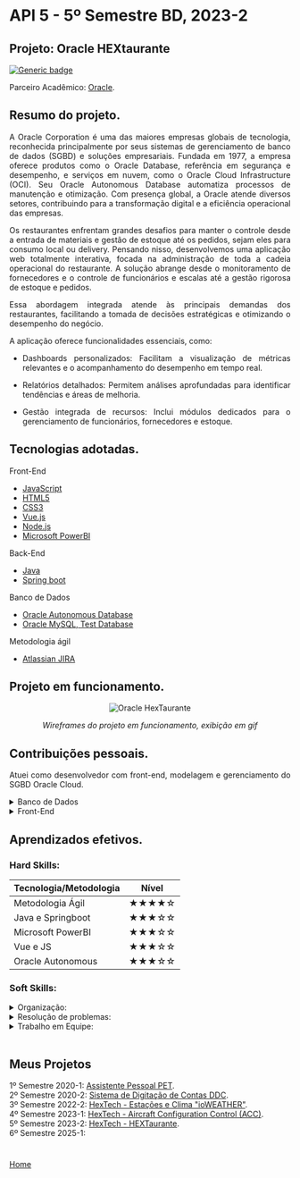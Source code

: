 # API 5 - 5º Semestre BD, 2023-2

## Projeto: Oracle HEXtaurante

[![Generic badge](https://img.shields.io/badge/GitHub-Repositório-blue.svg)](https://github.com/GroupHextech/HEXTECH-API5sem)

Parceiro Acadêmico: [Oracle](https://www.oracle.com/br/).

## Resumo do projeto.
<p align="justify">A Oracle Corporation é uma das maiores empresas globais de tecnologia, reconhecida principalmente por seus sistemas de gerenciamento de banco de dados (SGBD) e soluções empresariais. Fundada em 1977, a empresa oferece produtos como o Oracle Database, referência em segurança e desempenho, e serviços em nuvem, como o Oracle Cloud Infrastructure (OCI). Seu Oracle Autonomous Database automatiza processos de manutenção e otimização. Com presença global, a Oracle atende diversos setores, contribuindo para a transformação digital e a eficiência operacional das empresas.</p>

<p align="justify">Os restaurantes enfrentam grandes desafios para manter o controle desde a entrada de materiais e gestão de estoque até os pedidos, sejam eles para consumo local ou delivery. Pensando nisso, desenvolvemos uma aplicação web totalmente interativa, focada na administração de toda a cadeia operacional do restaurante. A solução abrange desde o monitoramento de fornecedores e o controle de funcionários e escalas até a gestão rigorosa de estoque e pedidos.</p>

<p align="justify">Essa abordagem integrada atende às principais demandas dos restaurantes, facilitando a tomada de decisões estratégicas e otimizando o desempenho do negócio.</p>

<p align="justify">A aplicação oferece funcionalidades essenciais, como:</p>

- <p align="justify">Dashboards personalizados: Facilitam a visualização de métricas relevantes e o acompanhamento do desempenho em tempo real.</p>
- <p align="justify">Relatórios detalhados: Permitem análises aprofundadas para identificar tendências e áreas de melhoria.</p>
- <p align="justify">Gestão integrada de recursos: Inclui módulos dedicados para o gerenciamento de funcionários, fornecedores e estoque.</p>

## Tecnologias adotadas.

<summary>Front-End</summary>

- [JavaScript](https://www.javascript.com)
- [HTML5](https://www.w3schools.com/html/)
- [CSS3](https://www.w3schools.com/css/)
- [Vue.js](https://vuejs.org/guide/quick-start)
- [Node.js](https://nodejs.org/pt)
- [Microsoft PowerBI](https://www.microsoft.com/pt-br/power-platform/products/power-bi/desktop)

<summary>Back-End</summary>

- [Java](https://www.java.com/pt-BR/)
- [Spring boot](https://spring.io/projects/spring-boot)

<summary>Banco de Dados</summary>

- [Oracle Autonomous Database](https://www.oracle.com/br/autonomous-database/)
- [Oracle MySQL, Test Database](https://www.mysql.com/products/community/)

<summary>Metodologia ágil</summary>

- [Atlassian JIRA](https://www.atlassian.com/br/software/jira)

## Projeto em funcionamento.
<div align="center">

![](../docsandimages/5BD_HEXTECH_SP4.gif "Oracle HexTaurante")

*Wireframes do projeto em funcionamento, exibição em gif*
</div>

## Contribuições pessoais.
<p align="justify">Atuei como desenvolvedor com front-end, modelagem e gerenciamento do SGBD Oracle Cloud.<p>

<details>
<summary>Banco de Dados</summary>

### Modelagem de Dados:
<p align="justify">Contribuí para a modelagem de dados de forma eficiente, considerando as relações entre entidades e as necessidades específicas da Embraer. Garanti que a estrutura do banco de dados fosse intuitiva e otimizada para consultas frequentes.</p>
</details>

<details>
<summary>Front-End</summary>

### VUE.JS:
<p align="justify">Utilizei Vue.js em conjunto com JavaScript para desenvolver telas interativas e responsivas. Criei a tela de insumos, permitindo a avaliação de itens em estoque, controle de entradas e saídas, e integração com dados provenientes do SGBD Oracle.</p>

### Microsoft PowerBI:
<p align="justify">Utilizei a ferramenta Power BI para criar dashboards mais responsivos e rápidos. Essa solução foi aplicada em várias telas, especialmente em gráficos de controle, como Feedback de Clientes e Gestão de Pessoas. Devido ao alto volume de dados, essa foi a abordagem que melhor atendeu às necessidades do projeto.</p>

</details>

## Aprendizados efetivos.

### Hard Skills:

| Tecnologia/Metodologia | Nível|
| ----- | ----- |
| Metodologia Ágil | ★★★★☆ |
| Java e Springboot | ★★★☆☆ |
| Microsoft PowerBI | ★★★☆☆ |
| Vue e JS | ★★★☆☆ |
| Oracle Autonomous | ★★★☆☆ |

### Soft Skills:

<details>
<summary>Organização:</summary>
<p align="justify">Organizei de forma eficiente as atividades atribuídas a mim, mesmo diante de fatores externos, para atender às demandas e não comprometer o progresso do grupo. Essa abordagem garantiu que todas as entregas fossem concluídas dentro dos prazos estabelecidos.</p>
</details>

<details>
<summary>Resolução de problemas:</summary>
<p align="justify">Diante de desafios técnicos e situações imprevistas, utilizei uma abordagem analítica para identificar rapidamente a causa raiz dos problemas. Busquei soluções colaborativas com a equipe e apliquei testes iterativos para garantir que os obstáculos fossem superados sem comprometer a qualidade do projeto. Além disso, utilizei recursos externos, como documentação e fóruns técnicos, para encontrar respostas rápidas e eficazes.</p>
</details>

<details>
<summary>Trabalho em Equipe:</summary>
<p align="justify">Adaptei minha forma de trabalhar para contribuir de maneira mais eficaz com a equipe, especialmente ao enfrentar fatores externos que poderiam impactar o desenvolvimento. Solicitei apoio em algumas tarefas específicas e ofereci ajuda em áreas onde possuía maior domínio, fortalecendo a colaboração e o alinhamento entre os membros do grupo.</p>
</details>

<br>

## Meus Projetos

1º Semestre 2020-1: [Assistente Pessoal PET](./sem1_api.md). <br/>
2º Semestre 2020-2: [Sistema de Digitação de Contas DDC](./sem2_api.md). <br/>
3º Semestre 2022-2: [HexTech - Estações e Clima "ioWEATHER"](./sem3_api.md). <br/>
4º Semestre 2023-1: [HexTech - Aircraft Configuration Control (ACC)](./sem4_api.md). <br/>
5º Semestre 2023-2: [HexTech - HEXTaurante](./sem5_api.md). <br/> 
6º Semestre 2025-1: <br/>

#

[Home](../README.md)